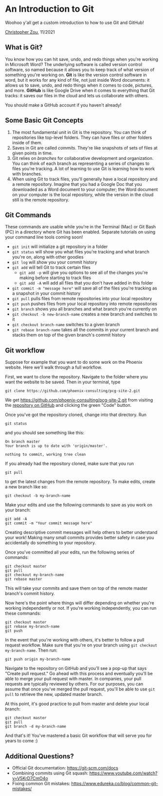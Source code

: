 # An Introduction to Git
Woohoo y'all get a custom introduction to how to use Git and GitHub!

[Christopher Zou](https://chriswzou.github.io), 11/2021

## What is Git?
You know how you can hit save, undo, and redo things when you're working in Microsoft Word? 
The underlying software is called version control software, so named because it allows you
to keep track of what version of something you're working on. **Git** is like the version control software
in word, but it works for any kind of file, not just inside Word documents: it allows us to
save, undo, and redo things when it comes to code, pictures, and more. **GitHub** is like Google
Drive when it comes to everything that Git tracks: it saves our files in the cloud and lets us collaborate
with others.

You should make a GitHub account if you haven't already!

## Some Basic Git Concepts
1. The most fundamental unit in Git is the repository. You can think of repositories like top-level folders. 
They can have files or other folders inside of them.
2. Saves in Git are called *commits*. They're like snapshots of sets of files at given points in time.
3. Git relies on *branches* for collaborative development and organization. You can think of each branch as 
representing a series of changes to files you're tracking. A lot of learning to use Git is learning how to work with branches.
4. When using Git to track files, you'll generally have a local repository and a remote repository. Imagine that you had
a Google Doc that you downloaded as a Word document to your computer; the Word document on your computer is the local repository,
while the version in the cloud still is the remote repository.

## Git Commands
These commands are usable while you're in the Terminal (Mac) or Git Bash (PC) in a directory where Git has been enabled. Separate
tutorials on using your command line tools coming soon!

- `git init` will initialize a git repository in a folder
- `git status` will show you what files you're tracking and what branch you're on, along with other goodies
- `git log` will show you your commit history
- `git add` will tell Git to track certain files
    - `git add -p` will give you options to see all of the changes you're making before starting to track files
    - `git add -A` will add all files that you don't have added in this folder
- `git commit -m "message here"` will save all of the files you're tracking as a snapshot in your commit history
- `git pull` pulls files from remote repositories into your local repository
- `git push` pushes files from your local repository into remote repositories
- `git branch` shows you all branches and what branch you're currently on
- `git checkout -b new-branch-name` creates a new branch and switches to it
- `git checkout branch-name` switches to a given branch
- `git rebase branch-name` takes all the commits in your current branch and stacks them on top of the given branch's commit history

## Git workflow
Suppose for example that you want to do some work on the Phoenix website. Here we'll walk through a full workflow.

First, we want to clone the repository. Navigate to the folder where you want the website to be saved. Then in your terminal, type
```
git clone https://github.com/phoenix-consulting/pcg-site-2.git
```
We get https://github.com/phoenix-consulting/pcg-site-2.git from visiting the [repository on GitHub](https://github.com/phoenix-consulting/pcg-site-2)
and clicking the green "Code" button.

Once you've got the repository cloned, change into that directory. Run
```
git status
```
and you should see something like this:
```
On branch master
Your branch is up to date with 'origin/master'.

nothing to commit, working tree clean
```
If you already had the repository cloned, make sure that you run
```
git pull
```
to get the latest changes from the remote repository. To make edits, create a new branch like so:
```
git checkout -b my-branch-name
```
Make your edits and use the following commands to save as you work on your branch:
```
git add -A
git commit -m "Your commit message here"
```
Creating descriptive commit messages will help others to better understand your work! Making many small commits provides better safety in case you accidentally do something to your repository.

Once you've committed all your edits, run the following series of commands:
```
git checkout master
git pull
git checkout my-branch-name
git rebase master
```
This will take your commits and save them on top of the remote master branch's commit history. 

Now here's the point where things will differ depending on whether you're working independently or not. If you're working independently, you can run these
commands:
```
git checkout master
git rebase my-branch-name
git push
```
In the event that you're working with others, it's better to follow a pull request workflow. Make sure that you're on your branch using `git checkout my-branch-name`. Then
run:
```
git push origin my-branch-name
```
Navigate to the repository on GitHub and you'll see a pop-up that says "Create pull request." Go ahead with this process and eventually you'll be able to merge your pull request
with master. In companies, your pull requests are typically reviewed by others. For our purposes, you can assume that once you've merged the pull request, you'll be able to
use `git pull` to retrieve the new, updated master branch.

At this point, it's good practice to pull from master and delete your local branch:
```
git checkout master
git pull
git branch -d my-branch-name
```
And that's it! You've mastered a basic Git workflow that will serve you for years to come :)

## Additional Questions?
- Official Git documentation: https://git-scm.com/docs
- Combining commits using Git squash: https://www.youtube.com/watch?v=V5KrD7CmO4o
- Fixing common Git mistakes: https://www.edureka.co/blog/common-git-mistakes/
